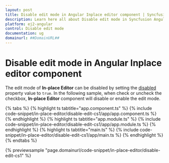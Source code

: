 ```yaml
---
layout: post
title: Disable edit mode in Angular Inplace editor component | Syncfusion
description: Learn here all about Disable edit mode in Syncfusion Angular Inplace editor component of Syncfusion Essential JS 2 and more.
platform: ej2-angular
control: Disable edit mode 
documentation: ug
domainurl: ##DomainURL##
---
```


# Disable edit mode in Angular Inplace editor component

The edit mode of **In-place Editor** can be disabled by setting the [disabled](https://ej2.syncfusion.com/angular/documentation/api/inplace-editor/#disabled) property value to `true`. In the following sample, when check or uncheck the checkbox, **In-place Editor** component will disable or enable the edit mode.

{% tabs %}
{% highlight ts tabtitle="app.component.ts" %}
{% include code-snippet/in-place-editor/disable-edit-cs1/app/app.component.ts %}
{% endhighlight %}
{% highlight ts tabtitle="app.module.ts" %}
{% include code-snippet/in-place-editor/disable-edit-cs1/app/app.module.ts %}
{% endhighlight %}
{% highlight ts tabtitle="main.ts" %}
{% include code-snippet/in-place-editor/disable-edit-cs1/app/main.ts %}
{% endhighlight %}
{% endtabs %}
  
{% previewsample "page.domainurl/code-snippet/in-place-editor/disable-edit-cs1" %}